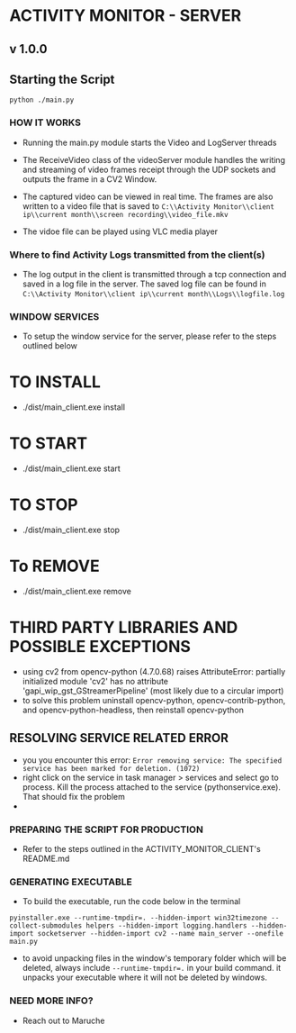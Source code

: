 
# ACTIVITY MONITOR - SERVER
## v 1.0.0

## Starting the Script
`python ./main.py`

### HOW IT WORKS
- Running the main.py module starts the Video and LogServer threads

- The ReceiveVideo class of the videoServer module handles the writing and streaming of video frames receipt through the UDP sockets and outputs the frame in a CV2 Window.

- The captured video can be viewed in real time. The frames are also written to a video file that is saved to `C:\\Activity Monitor\\client ip\\current month\\screen recording\\video_file.mkv`

- The vidoe file can be played using VLC media player

### Where to find Activity Logs transmitted from the client(s)
- The log output in the client is transmitted through a tcp connection and saved in a log file in the server. The saved log file can be found in `C:\\Activity Monitor\\client ip\\current month\\Logs\\logfile.log`

### WINDOW SERVICES

- To setup the window service for the server, please  refer to the steps outlined below

# TO INSTALL
- ./dist/main_client.exe install

# TO START
- ./dist/main_client.exe start

# TO STOP
- ./dist/main_client.exe stop

# To REMOVE
- ./dist/main_client.exe remove


# THIRD PARTY LIBRARIES AND POSSIBLE EXCEPTIONS
- using cv2 from opencv-python (4.7.0.68) raises AttributeError: partially initialized module 'cv2' has no attribute 'gapi_wip_gst_GStreamerPipeline' (most likely due to a circular import)
- to solve this problem uninstall opencv-python, opencv-contrib-python, and opencv-python-headless, then reinstall opencv-python

## RESOLVING SERVICE RELATED ERROR
- you you encounter this error: `Error removing service: The specified service has been marked for deletion. (1072)`
- right click on the service in task manager > services and select go to process. Kill the process attached to the service (pythonservice.exe). That should fix the problem
- 
### PREPARING THE SCRIPT FOR PRODUCTION
- Refer to the steps outlined in the ACTIVITY_MONITOR_CLIENT's README.md

### GENERATING EXECUTABLE
- To build the executable, run the code below in the terminal

`pyinstaller.exe --runtime-tmpdir=. --hidden-import win32timezone --collect-submodules helpers --hidden-import logging.handlers --hidden-import socketserver --hidden-import cv2 --name main_server --onefile main.py`

- to avoid unpacking files in the window's temporary folder which will be deleted, always include `--runtime-tmpdir=.` in your build command. it unpacks your executable where it will not be deleted by windows.

### NEED MORE INFO?
- Reach out to Maruche